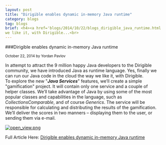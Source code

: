 ```yaml
---
layout: post
title: "Dirigible enables dynamic in-memory Java runtime"
category: blogs
tag: blogs
brief: <h4><a href='blogs/2014/10/22/blogs_dirigible_java_runtime.html'>Dirigible enables dynamic in-memory Java runtime</a></h4> <sub class="post-info">October 22, 2014 by Yordan Pavlov</sub></br> In attempt to attract the 9 million happy Java developers to the Dirigible community, we have introduced Java as runtime language. Yes, finally we can run our Java code in the cloud the way
we like it, with Dirigible...<br>
---
```


###Dirigible enables dynamic in-memory Java runtime

<sub class="post-info">October 22, 2014 by Yordan Pavlov</sub>

In attempt to attract the 9 million happy Java developers to the Dirigible community, we have
introduced Java as runtime language. Yes, finally we can run our Java code in the cloud the way
we like it, with Dirigible.<br>
To explore the new "<strong><em>Java Services</em></strong>" features, we’ll create a simple "gamification" project. It will contain only one service and a couple of helper classes. We’ll take advantage of Java by using 
some of the most popular classes and capabilities in the language, such as <em>Collections</em><em>Comparable</em>,
and of course <em>Generics</em>. The service will be responsible for calculating and distributing the results
of the gamification. We’ll deliver the scores in two manners – displaying them to the user, or
sending them via e-mail.

<a href="http://scn.sap.com/servlet/JiveServlet/downloadImage/38-115419-568527/640-350/1.jpg"><img alt="open_view.png" class="jive-image" src="http://scn.sap.com/servlet/JiveServlet/downloadImage/38-115419-568527/640-350/1.jpg"></a><br>


Full Article Here: [Dirigible enables dynamic in-memory Java runtime](http://scn.sap.com/community/developer-center/cloud-platform/blog/2014/10/22/dirigible-enables-dynamic-in-memory-java-runtime)
